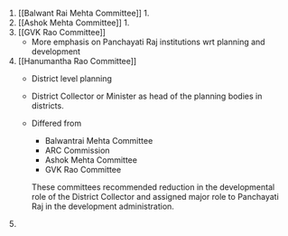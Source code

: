 1. [[Balwant Rai Mehta Committee]]
	1. 
2. [[Ashok Mehta Committee]]
	1. 
3. [[GVK Rao Committee]]
	-  More emphasis on Panchayati Raj institutions wrt planning and development
4.  [[Hanumantha Rao Committee]]
	-  District level planning
	-  District Collector or Minister as head of the planning bodies in districts.
	-  Differed from 
		-  Balwantrai Mehta Committee
		-  ARC Commission
		-  Ashok Mehta Committee
		-  GVK Rao Committee

		These committees recommended reduction in the developmental role of the District Collector and assigned major role to Panchayati Raj in the development administration.
1. 
